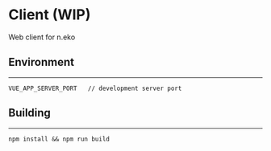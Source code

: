 # Client (WIP)
Web client for n.eko

## Environment
------
```
VUE_APP_SERVER_PORT   // development server port
```

## Building
------
```
npm install && npm run build
```
